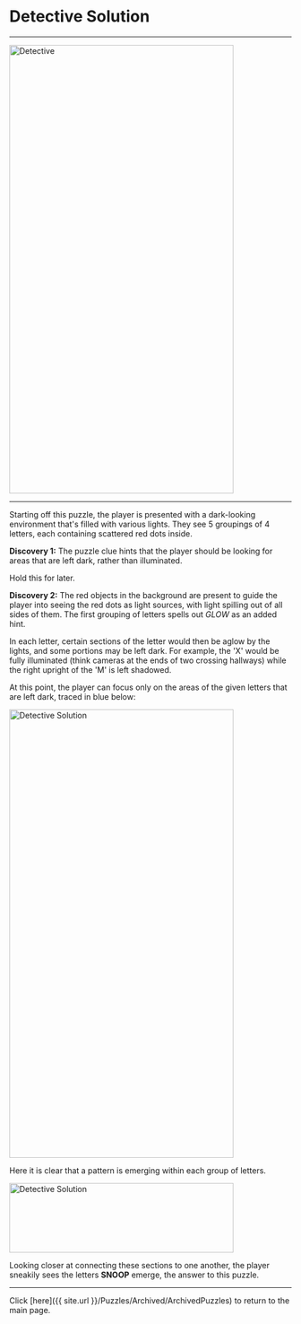 # Detective Solution

-----

<img src="{{ site.imgurl }}/Detective/Detective.jpg" alt="Detective" style="width:400px;height:800px;">

-----

Starting off this puzzle, the player is presented with a dark-looking environment that's filled with various lights. They see 5 groupings of 4 letters, each containing scattered red dots inside.



**Discovery 1:** The puzzle clue hints that the player should be looking for areas that are left dark, rather than illuminated.

Hold this for later.



**Discovery 2:** The red objects in the background are present to guide the player into seeing the red dots as light sources, with light spilling out of all sides of them. The first grouping of letters spells out *GLOW* as an added hint.

In each letter, certain sections of the letter would then be aglow by the lights, and some portions may be left dark. For example, the 'X' would be fully illuminated (think cameras at the ends of two crossing hallways) while the right upright of the 'M' is left shadowed.



At this point, the player can focus only on the areas of the given letters that are left dark, traced in blue below:

<img src="{{ site.imgurl }}/Detective/DetectiveSolution1.jpg" alt="Detective Solution" style="width:400px;height:800px;">

Here it is clear that a pattern is emerging within each group of letters.

<img src="{{ site.imgurl }}/Detective/DetectiveSolution2.jpg" alt="Detective Solution" style="width:400px;height:124px;">

Looking closer at connecting these sections to one another, the player sneakily sees the letters **SNOOP** emerge, the answer to this puzzle.

-----

Click [here]({{ site.url }}/Puzzles/Archived/ArchivedPuzzles) to return to the main page.
